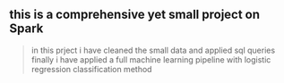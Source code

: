 ## this is a comprehensive yet small project on Spark

> in this prject i have cleaned the small data 
and applied sql queries 
finally i have applied a full machine learning pipeline 
with logistic regression classification method



